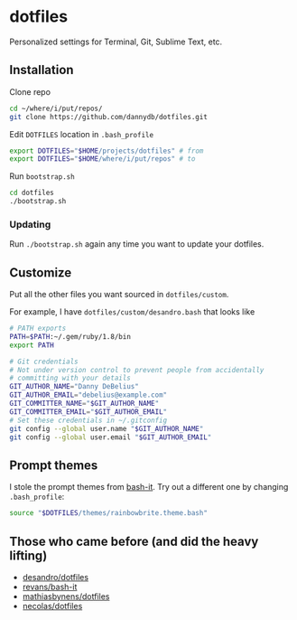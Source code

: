 # dotfiles

Personalized settings for Terminal, Git, Sublime Text, etc.

## Installation

Clone repo

``` bash
cd ~/where/i/put/repos/
git clone https://github.com/dannydb/dotfiles.git
```

Edit `DOTFILES` location in `.bash_profile`

``` bash
export DOTFILES="$HOME/projects/dotfiles" # from
export DOTFILES="$HOME/where/i/put/repos" # to
```

Run `bootstrap.sh`

``` bash
cd dotfiles
./bootstrap.sh
```

### Updating

Run `./bootstrap.sh` again any time you want to update your dotfiles.

## Customize

Put all the other files you want sourced in `dotfiles/custom`.

For example, I have `dotfiles/custom/desandro.bash` that looks like

``` bash
# PATH exports
PATH=$PATH:~/.gem/ruby/1.8/bin
export PATH

# Git credentials
# Not under version control to prevent people from accidentally
# committing with your details
GIT_AUTHOR_NAME="Danny DeBelius"
GIT_AUTHOR_EMAIL="debelius@example.com"
GIT_COMMITTER_NAME="$GIT_AUTHOR_NAME"
GIT_COMMITTER_EMAIL="$GIT_AUTHOR_EMAIL"
# Set these credentials in ~/.gitconfig
git config --global user.name "$GIT_AUTHOR_NAME"
git config --global user.email "$GIT_AUTHOR_EMAIL"
```

## Prompt themes

I stole the prompt themes from [bash-it](https://github.com/revans/bash-it). Try out a different one by changing `.bash_profile`:

``` bash
source "$DOTFILES/themes/rainbowbrite.theme.bash"
```

## Those who came before (and did the heavy lifting)

+ [desandro/dotfiles](https://github.com/desandro/dotfiles)
+ [revans/bash-it](https://github.com/revans/bash-it)
+ [mathiasbynens/dotfiles](https://github.com/mathiasbynens/dotfiles/)
+ [necolas/dotfiles](https://github.com/necolas/dotfiles)
